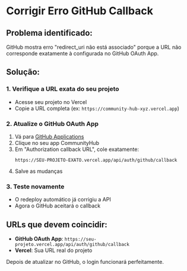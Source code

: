 # Corrigir Erro GitHub Callback

## Problema identificado:
GitHub mostra erro "redirect_uri não está associado" porque a URL não corresponde exatamente à configurada no GitHub OAuth App.

## Solução:

### 1. Verifique a URL exata do seu projeto
- Acesse seu projeto no Vercel
- Copie a URL completa (ex: `https://community-hub-xyz.vercel.app`)

### 2. Atualize o GitHub OAuth App
1. Vá para [GitHub Applications](https://github.com/settings/applications)
2. Clique no seu app CommunityHub
3. Em "Authorization callback URL", cole exatamente:
   ```
   https://SEU-PROJETO-EXATO.vercel.app/api/auth/github/callback
   ```
4. Salve as mudanças

### 3. Teste novamente
- O redeploy automático já corrigiu a API
- Agora o GitHub aceitará o callback

## URLs que devem coincidir:
- **GitHub OAuth App**: `https://seu-projeto.vercel.app/api/auth/github/callback`
- **Vercel**: Sua URL real do projeto

Depois de atualizar no GitHub, o login funcionará perfeitamente.